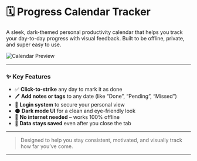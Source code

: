 # 🗓️ Progress Calendar Tracker

A sleek, dark-themed personal productivity calendar that helps you track your day-to-day progress with visual feedback. Built to be offline, private, and super easy to use.

![Calendar Preview](assets/CalendarPreview)

---

### ✨ Key Features

- ✅ **Click-to-strike** any day to mark it as done
- 🖊️ **Add notes or tags** to any date (like “Done”, “Pending”, “Missed”)
- 🔐 **Login system** to secure your personal view
- 🌑 **Dark mode UI** for a clean and eye-friendly look
- 🧠 **No internet needed** – works 100% offline
- 🔁 **Data stays saved** even after you close the tab

---

> Designed to help you stay consistent, motivated, and visually track how far you’ve come.

---
